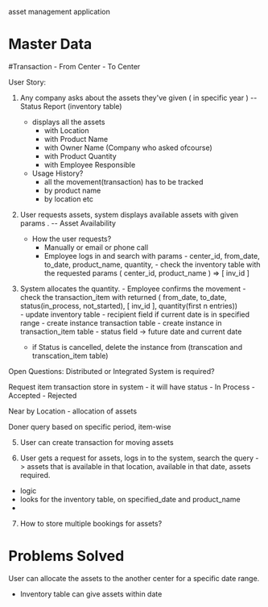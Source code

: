 asset management application

# Master Data
#Transaction
	- From Center
	- To Center
    

User Story:

1) Any company asks about the assets they've given ( in specific year )		-- Status Report (inventory table)
	- displays all the assets
		- with Location
		- with Product Name
		- with Owner Name (Company who asked ofcourse)
		- with Product Quantity
		- with Employee Responsible
	- Usage History?
		- all the movement(transaction) has to be tracked
        - by product name
        - by location etc

2) User requests assets, system displays available assets with given params .	-- Asset Availability
	- How the user requests?
        - Manually or email or phone call
        - Employee logs in and search with params
                - center_id, from_date, to_date, product_name, quantity,
                    - check the inventory table with the requested params ( center_id, product_name )     => [ inv_id ]
3) System allocates the quantity.
        - Employee confirms the movement
                - check the transaction_item with returned ( from_date, to_date, status(in_process, not_started), [ inv_id ],  quantity(first n entries))  
                - update inventory table
                    - recipient field if current date is in specified range
                - create instance transaction table
                - create instance in transaction_item table
                    - status field -> future date and current date
        
    - if Status is cancelled, delete the instance from (transcation and transcation_item table)


Open Questions:
Distributed or Integrated System is required?

Request item transaction store in system
	- it will have status - In Process - Accepted - Rejected


Near by Location - allocation of assets

Doner query based on specific period, item-wise

5) User can create transaction for moving assets

6) User gets a request for assets, logs in to the system, search the query -> assets that is available in that location, available in that date, assets required.

  - logic
   - looks for the inventory table, on specified_date and product_name
   - 
   
7) How to store multiple bookings for assets?

   
   

# Problems Solved

User can allocate the assets to the another center for a specific date range.
 - Inventory table can give assets within date